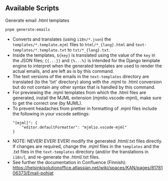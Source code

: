 ## Available Scripts

Generate email .html templates
``` sh
pnpm generate:emails
```

 - Converts and translates (using `i18n/*.json`) the `templates/*.template.mjml` files to `html/*_{lang}.html` and `text-templates/*.template.txt` to `txt/*_{lang}.txt`.
 - Inside the templates, `${key}` is translated using the value of the `key` in the JSON files; `{{...}}` and `{%...%}` is intended for the Django template engine to interpret when the generated templates are used to render the actual emails, and are left as is by this command.
 - The text versions of the emails in the `text-templates` directory are translated (to the 'txt' directory) along with the .mjml to .html conversion but do not contain any other syntax that is handled by this command.
 - For previewing the .mjml templates from which the .html files are generated, install the MJML extension (mjmlio.vscode-mjml), make sure to get the correct one (by MJML).
 - To prevent headaches from prettier in formatting of .mjml files include the following in your vscode settings:
    ```
    "[mjml]": {
        "editor.defaultFormatter": "mjmlio.vscode-mjml"
    }
    ```
 - NOTE: NEVER! EVER! EVER! modify the generated .html/.txt files directly. If changes are required, change the .mjml files in the `templates` and the .txt files in the `text-templates` directory (and/or the translations in `i18n/`), and re-generate the .html/.txt files.
 - See further the documentation in Confluence (Finnish): https://helsinkisolutionoffice.atlassian.net/wiki/spaces/KAN/pages/8178106373/Email-pohjat
